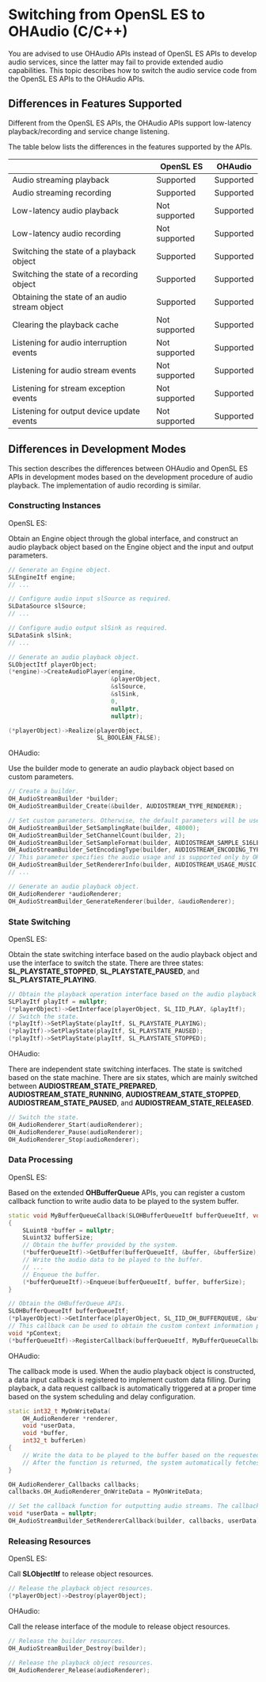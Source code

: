 # Switching from OpenSL ES to OHAudio (C/C++)

You are advised to use OHAudio APIs instead of OpenSL ES APIs to develop audio services, since the latter may fail to provide extended audio capabilities. This topic describes how to switch the audio service code from the OpenSL ES APIs to the OHAudio APIs.

## Differences in Features Supported

Different from the OpenSL ES APIs, the OHAudio APIs support low-latency playback/recording and service change listening.

The table below lists the differences in the features supported by the APIs.

| | OpenSL ES| OHAudio |
| --- | --- | --- |
| Audio streaming playback| Supported| Supported|
| Audio streaming recording| Supported| Supported|
| Low-latency audio playback| Not supported| Supported|
| Low-latency audio recording| Not supported| Supported|
| Switching the state of a playback object| Supported| Supported|
| Switching the state of a recording object| Supported| Supported|
| Obtaining the state of an audio stream object| Supported| Supported|
| Clearing the playback cache| Not supported| Supported|
| Listening for audio interruption events| Not supported| Supported|
| Listening for audio stream events| Not supported| Supported|
| Listening for stream exception events| Not supported| Supported|
| Listening for output device update events| Not supported| Supported|

## Differences in Development Modes

This section describes the differences between OHAudio and OpenSL ES APIs in development modes based on the development procedure of audio playback. The implementation of audio recording is similar.

### Constructing Instances

OpenSL ES:

Obtain an Engine object through the global interface, and construct an audio playback object based on the Engine object and the input and output parameters.

```cpp
// Generate an Engine object.
SLEngineItf engine;
// ...

// Configure audio input slSource as required.
SLDataSource slSource;
// ...

// Configure audio output slSink as required.
SLDataSink slSink;
// ...

// Generate an audio playback object.
SLObjectItf playerObject;
(*engine)->CreateAudioPlayer(engine,
                             &playerObject,
                             &slSource,
                             &slSink,
                             0,
                             nullptr,
                             nullptr);

(*playerObject)->Realize(playerObject,
                         SL_BOOLEAN_FALSE);
```

OHAudio:

Use the builder mode to generate an audio playback object based on custom parameters.

```cpp
// Create a builder.
OH_AudioStreamBuilder *builder;
OH_AudioStreamBuilder_Create(&builder, AUDIOSTREAM_TYPE_RENDERER);

// Set custom parameters. Otherwise, the default parameters will be used.
OH_AudioStreamBuilder_SetSamplingRate(builder, 48000);
OH_AudioStreamBuilder_SetChannelCount(builder, 2);
OH_AudioStreamBuilder_SetSampleFormat(builder, AUDIOSTREAM_SAMPLE_S16LE);
OH_AudioStreamBuilder_SetEncodingType(builder, AUDIOSTREAM_ENCODING_TYPE_RAW);
// This parameter specifies the audio usage and is supported only by OHAudio. The system implements audio policy adaptation based on the parameter.
OH_AudioStreamBuilder_SetRendererInfo(builder, AUDIOSTREAM_USAGE_MUSIC);
// ...

// Generate an audio playback object.
OH_AudioRenderer *audioRenderer;
OH_AudioStreamBuilder_GenerateRenderer(builder, &audioRenderer);
```

### State Switching

OpenSL ES:

Obtain the state switching interface based on the audio playback object and use the interface to switch the state. There are three states: **SL_PLAYSTATE_STOPPED**, **SL_PLAYSTATE_PAUSED**, and **SL_PLAYSTATE_PLAYING**.

```cpp
// Obtain the playback operation interface based on the audio playback object.
SLPlayItf playItf = nullptr;
(*playerObject)->GetInterface(playerObject, SL_IID_PLAY, &playItf);
// Switch the state.
(*playItf)->SetPlayState(playItf, SL_PLAYSTATE_PLAYING);
(*playItf)->SetPlayState(playItf, SL_PLAYSTATE_PAUSED);
(*playItf)->SetPlayState(playItf, SL_PLAYSTATE_STOPPED);
```

OHAudio:

There are independent state switching interfaces. The state is switched based on the state machine. There are six states, which are mainly switched between **AUDIOSTREAM_STATE_PREPARED**, **AUDIOSTREAM_STATE_RUNNING**, **AUDIOSTREAM_STATE_STOPPED**, **AUDIOSTREAM_STATE_PAUSED**, and **AUDIOSTREAM_STATE_RELEASED**.

```cpp
// Switch the state.
OH_AudioRenderer_Start(audioRenderer);
OH_AudioRenderer_Pause(audioRenderer);
OH_AudioRenderer_Stop(audioRenderer);
```

### Data Processing

OpenSL ES:

Based on the extended **OHBufferQueue** APIs, you can register a custom callback function to write audio data to be played to the system buffer.

```cpp
static void MyBufferQueueCallback(SLOHBufferQueueItf bufferQueueItf, void *pContext, SLuint32 size)
{
    SLuint8 *buffer = nullptr;
    SLuint32 bufferSize;
    // Obtain the buffer provided by the system.
    (*bufferQueueItf)->GetBuffer(bufferQueueItf, &buffer, &bufferSize);
    // Write the audio data to be played to the buffer.
    // ...
    // Enqueue the buffer.
    (*bufferQueueItf)->Enqueue(bufferQueueItf, buffer, bufferSize);
}

// Obtain the OHBufferQueue APIs.
SLOHBufferQueueItf bufferQueueItf;
(*playerObject)->GetInterface(playerObject, SL_IID_OH_BUFFERQUEUE, &bufferQueueItf);
// This callback can be used to obtain the custom context information passed in.
void *pContext;
(*bufferQueueItf)->RegisterCallback(bufferQueueItf, MyBufferQueueCallback, pContext);
```

OHAudio:

The callback mode is used. When the audio playback object is constructed, a data input callback is registered to implement custom data filling. During playback, a data request callback is automatically triggered at a proper time based on the system scheduling and delay configuration.

```cpp
static int32_t MyOnWriteData(
    OH_AudioRenderer *renderer,
    void *userData,
    void *buffer,
    int32_t bufferLen)
{
    // Write the data to be played to the buffer based on the requested buffer length.
    // After the function is returned, the system automatically fetches data from the buffer.
}

OH_AudioRenderer_Callbacks callbacks;
callbacks.OH_AudioRenderer_OnWriteData = MyOnWriteData;

// Set the callback function for outputting audio streams. The callback function is automatically registered when the audio playback object is generated.
void *userData = nullptr;
OH_AudioStreamBuilder_SetRendererCallback(builder, callbacks, userData);
```

### Releasing Resources

OpenSL ES:

Call **SLObjectItf** to release object resources.

```cpp
// Release the playback object resources.
(*playerObject)->Destroy(playerObject);
```

OHAudio:

Call the release interface of the module to release object resources.

```cpp
// Release the builder resources.
OH_AudioStreamBuilder_Destroy(builder);

// Release the playback object resources.
OH_AudioRenderer_Release(audioRenderer);
```
